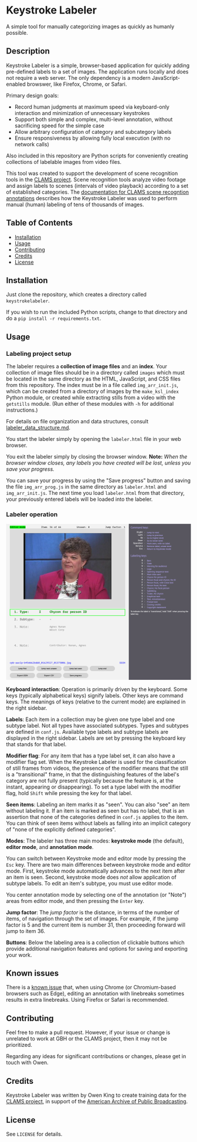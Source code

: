 # Keystroke Labeler
A simple tool for manually categorizing images as quickly as humanly possible.

## Description
Keystroke Labeler is a simple, browser-based application for quickly adding pre-defined labels to a set of images.  The application runs locally and does not require a web server.  The only dependency is a modern JavaScript-enabled browswer, like Firefox, Chrome, or Safari.

Primary design goals:
- Record human judgments at maximum speed via keyboard-only interaction and minimization of unnecessary keystrokes
- Support both simple and complex, multi-level annotation, without sacrificing speed for the simple case
- Allow arbitrary configuration of category and subcategory labels
- Ensure responsiveness by allowing fully local execution (with no network calls)

Also included in this repository are Python scripts for conveniently creating collections of labelable images from video files.  

This tool was created to support the development of scene recognition tools in the [CLAMS project](https://clams.ai/).  Scene recognition tools analyze video footage and assign labels to scenes (intervals of video playback) according to a set of established categories.  The [documentation for CLAMS scene recogntion annotations](https://github.com/clamsproject/aapb-annotations/tree/main/scene-recognition) describes how the Keystroke Labeler was used to perform manual (human) labeling of tens of thousands of images.

## Table of Contents
- [Installation](#installation)
- [Usage](#usage)
- [Contributing](#contributing)
- [Credits](#credits)
- [License](#license)

## Installation

Just clone the repository, which creates a directory called `keystrokelabeler`.

If you wish to run the included Python scripts, change to that directory and do a `pip install -r requirements.txt`.

## Usage

### Labeling project setup

The labeler requires a **collection of image files** and an **index**.  Your collection of image files should be in a directory called `images` which must be located in the same directory as the HTML, JavaScript, and CSS files from this repository.  The index must be in a file called `img_arr_init.js`, which can be created from a directory of images by the `make_ksl_index` Python module, or created while extracting stills from a video with the `getstills` module.  (Run either of these modules with `-h` for additional instructions.)

For details on file organization and data structures, consult [labeler_data_structure.md](docs/labeler_data_structure.md). 

You start the labeler simply by opening the `labeler.html` file in your web browser.

You exit the labeler simply by closing the browser window.  **Note:** *When the browser window closes, any labels you have created will be lost, unless you save your progress.*

You can save your progress by using the "Save progress" button and saving the file `img_arr_prog.js` in the same directory as `labeler.html` and `img_arr_init.js`.  The next time you load `labeler.html` from that directory, your previously entered labels will be loaded into the labeler.

### Labeler operation

![screenshot of the Keystroke Labeler interface](/docs/ksl_screenshot.png?raw=true)

**Keyboard interaction**:  Operation is primarily driven by the keyboard.  Some keys (typically alphabetical keys) signify labels.  Other keys are command keys.  The meanings of keys (relative to the current mode) are explained in the right sidebar.  

**Labels**:  Each item in a collection may be given one type label and one subtype label.  Not all types have associated subtypes.  Types and subtypes are defined in `conf.js`.  Available type labels and subtype labels are displayed in the right sidebar.  Labels are set by pressing the keyboard key that stands for that label.

**Modifier flag**:  For any item that has a type label set, it can also have a modifier flag set.  When the Keystroke Labeler is used for the classification of still frames from videos, the presence of the modifier means that the still is a "transitional" frame, in that the distinguishing features of the label's category are not fully present (typically because the feature is, at the instant, appearing or disappearing).  To set a type label with the modifier flag, hold `Shift` while pressing the key for that label.

**Seen items**:  Labeling an item marks it as "seen".  You can also "see" an item without labeling it.  If an item is marked as seen but has no label, that is an assertion that none of the categories defined in `conf.js` applies to the item.  You can think of seen items without labels as falling into an implicit category of "none of the explicitly defined categories".  

**Modes**:  The labeler has three main modes:  **keystroke mode** (the default), **editor mode**, and **annotation mode**.  

You can switch between Keystroke mode and editor mode by pressing the `Esc` key.  There are two main differences between keystroke mode and editor mode.  First, keystroke mode automatically advances to the next item after an item is seen.  Second, keystroke mode does *not* allow application of subtype labels.  To edit an item's subtype, you must use editor mode.  

You center annotation mode by selecting one of the annotation (or "Note") areas from editor mode, and then pressing the `Enter` key.

**Jump factor**:  The *jump factor* is the distance, in terms of the number of items, of navigation through the set of images.  For example, if the jump factor is 5 and the current item is number 31, then proceeding forward will jump to item 36.

**Buttons**:  Below the labeling area is a collection of clickable buttons which provide additional navigation features and options for saving and exporting your work.

## Known issues

There is a [known issue](https://github.com/WGBH-MLA/keystrokelabeler/issues/3) that, when using Chrome (or Chromium-based browsers such as Edge), editing an annotation with linebreaks sometimes results in extra linebreaks.  Using Firefox or Safari is recommended.

## Contributing

Feel free to make a pull request.  However, if your issue or change is unrelated to work at GBH or the CLAMS project, then it may not be prioritized.  

Regarding any ideas for significant contributions or changes, please get in touch with Owen.


## Credits
Keystroke Labeler was written by Owen King to create training data for the [CLAMS project](https://clams.ai/), in support of the [American Archive of Public Broadcasting](https://americanarchive.org/). 


## License
See `LICENSE` for details.

